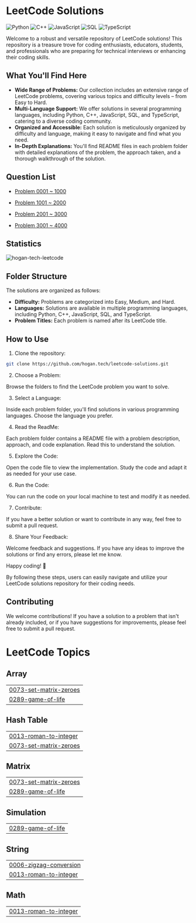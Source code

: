 # LeetCode Solutions

![Python](https://img.shields.io/badge/language-Python-blue.svg)
![C++](https://img.shields.io/badge/language-C++-orange.svg)
![JavaScript](https://img.shields.io/badge/language-JavaScript-yellow.svg)
![SQL](https://img.shields.io/badge/language-SQL-lightgrey.svg)
![TypeScript](https://img.shields.io/badge/language-TypeScript-blue.svg)

Welcome to a robust and versatile repository of LeetCode solutions! This repository is a treasure trove for coding enthusiasts, educators, students, and professionals who are preparing for technical interviews or enhancing their coding skills.

## What You'll Find Here

- **Wide Range of Problems:** Our collection includes an extensive range of LeetCode problems, covering various topics and difficulty levels – from Easy to Hard.
- **Multi-Language Support:** We offer solutions in several programming languages, including Python, C++, JavaScript, SQL, and TypeScript, catering to a diverse coding community.
- **Organized and Accessible:** Each solution is meticulously organized by difficulty and language, making it easy to navigate and find what you need.
- **In-Depth Explanations:** You'll find README files in each problem folder with detailed explanations of the problem, the approach taken, and a thorough walkthrough of the solution.

## Question List

- [Problem 0001 ~ 1000](./Question_List_0001_1000.md)

- [Problem 1001 ~ 2000](./Question_List_1001_2000.md)

- [Problem 2001 ~ 3000](./Question_List_2001_3000.md)

- [Problem 3001 ~ 4000](./Question_List_3001_4000.md)

## Statistics

<img src="https://leetcard.jacoblin.cool/hogantech" alt="hogan-tech-leetcode" />

## Folder Structure

The solutions are organized as follows:

- **Difficulty:** Problems are categorized into Easy, Medium, and Hard.
- **Languages:** Solutions are available in multiple programming languages, including Python, C++, JavaScript, SQL, and TypeScript.
- **Problem Titles:** Each problem is named after its LeetCode title.

## How to Use

1. Clone the repository:

```bash
git clone https://github.com/hogan.tech/leetcode-solutions.git
```

2. Choose a Problem:

Browse the folders to find the LeetCode problem you want to solve.

3. Select a Language:

Inside each problem folder, you'll find solutions in various programming languages. Choose the language you prefer.

4. Read the ReadMe:

Each problem folder contains a README file with a problem description, approach, and code explanation. Read this to understand the solution.

5. Explore the Code:

Open the code file to view the implementation. Study the code and adapt it as needed for your use case.

6. Run the Code:

You can run the code on your local machine to test and modify it as needed.

7. Contribute:

If you have a better solution or want to contribute in any way, feel free to submit a pull request.

8. Share Your Feedback:

Welcome feedback and suggestions. If you have any ideas to improve the solutions or find any errors, please let me know.

Happy coding! 🚀

By following these steps, users can easily navigate and utilize your LeetCode solutions repository for their coding needs.

## Contributing

We welcome contributions! If you have a solution to a problem that isn't already included, or if you have suggestions for improvements, please feel free to submit a pull request.

<!---LeetCode Topics Start-->
# LeetCode Topics
## Array
|  |
| ------- |
| [0073-set-matrix-zeroes](https://github.com/hogan-tech/leetcode-solution/tree/master/0073-set-matrix-zeroes) |
| [0289-game-of-life](https://github.com/hogan-tech/leetcode-solution/tree/master/0289-game-of-life) |
## Hash Table
|  |
| ------- |
| [0013-roman-to-integer](https://github.com/hogan-tech/leetcode-solution/tree/master/0013-roman-to-integer) |
| [0073-set-matrix-zeroes](https://github.com/hogan-tech/leetcode-solution/tree/master/0073-set-matrix-zeroes) |
## Matrix
|  |
| ------- |
| [0073-set-matrix-zeroes](https://github.com/hogan-tech/leetcode-solution/tree/master/0073-set-matrix-zeroes) |
| [0289-game-of-life](https://github.com/hogan-tech/leetcode-solution/tree/master/0289-game-of-life) |
## Simulation
|  |
| ------- |
| [0289-game-of-life](https://github.com/hogan-tech/leetcode-solution/tree/master/0289-game-of-life) |
## String
|  |
| ------- |
| [0006-zigzag-conversion](https://github.com/hogan-tech/leetcode-solution/tree/master/0006-zigzag-conversion) |
| [0013-roman-to-integer](https://github.com/hogan-tech/leetcode-solution/tree/master/0013-roman-to-integer) |
## Math
|  |
| ------- |
| [0013-roman-to-integer](https://github.com/hogan-tech/leetcode-solution/tree/master/0013-roman-to-integer) |
<!---LeetCode Topics End-->